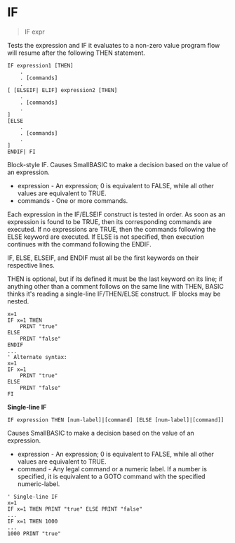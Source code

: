 # IF

> IF expr

Tests the expression and IF it evaluates to a non-zero value program flow will resume after the following THEN statement.

```
IF expression1 [THEN]
    .
    . [commands]
    .
[ [ELSEIF| ELIF] expression2 [THEN]
    .
    . [commands]
    .
]
[ELSE
    .
    . [commands]
    .
]
ENDIF| FI
```

Block-style IF.
Causes SmallBASIC to make a decision based on the value of an expression.

* expression  - An expression; 0 is equivalent to FALSE, while all other values are equivalent to TRUE.
* commands - One or more commands.

Each expression in the IF/ELSEIF construct is tested in order.
As soon as an expression is found to be TRUE, then its corresponding
commands are executed. If no expressions are TRUE, then the commands
following the ELSE keyword are executed. If ELSE is not specified, then
execution continues with the command following the ENDIF.

IF, ELSE, ELSEIF, and ENDIF must all be the first keywords on their respective lines.

THEN is optional, but if its defined it must be the last keyword on its
line; if anything other than a comment follows on the same line with
THEN, BASIC thinks it's reading a single-line IF/THEN/ELSE construct.
IF blocks may be nested.

```
x=1
IF x=1 THEN
    PRINT "true"
ELSE
    PRINT "false"
ENDIF
...
' Alternate syntax:
x=1
IF x=1
    PRINT "true"
ELSE
    PRINT "false"
FI
```

**Single-line IF**

```
IF expression THEN [num-label]|[command] [ELSE [num-label]|[command]]
```

Causes SmallBASIC to make a decision based on the value of an expression.

* expression - An expression; 0 is equivalent to FALSE, while all other values are equivalent to TRUE.
* command - Any legal command or a numeric label. If a number is specified, it is equivalent to a GOTO command with the specified numeric-label.

```
' Single-line IF
x=1
IF x=1 THEN PRINT "true" ELSE PRINT "false"
...
IF x=1 THEN 1000
...
1000 PRINT "true"
```

